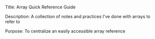 Title: Array Quick Reference Guide

Description: A collection of notes and practices I've done with arrays to refer to

Purpose: To centralize an easily accessible array reference
